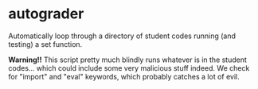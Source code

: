 # autograder

Automatically loop through a directory of student codes running (and testing) a set function.

**Warning!!** This script pretty much blindly runs whatever is in the student codes... which could include some very malicious stuff indeed. We check for "import" and "eval" keywords, which probably catches a lot of evil.

